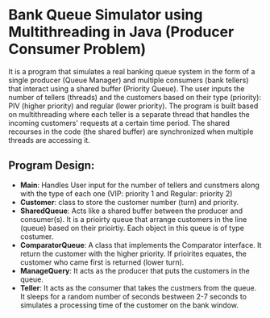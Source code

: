 # Bank Queue Simulator using Multithreading in Java (Producer Consumer Problem)

It is a program that simulates a real banking queue system in the form of a single producer (Queue Manager) and multiple consumers (bank tellers) that interact using a shared buffer (Priority Queue). The user inputs the number of tellers (threads) and the customers based on their type (priority): PIV (higher priority) and regular (lower priority). 
The program is built based on multithreading where each teller is a separate thread that handles the incoming customers' requests at a certain time period. The shared recourses in the code (the shared buffer) are synchronized when multiple threads are accessing it. 

## **Program Design:**
- **Main**: Handles User input for the number of tellers and cunstmers along with the type of each one (VIP: priority 1 and Regular: priority 2)
- **Customer**: class to store the customer number (turn) and priority.
- **SharedQueue**: Acts like a shared buffer between the producer and consumer(s). It is a prioirty queue that arrange customers in the line (queue) based on their prioirtiy.  Each object in this queue is of type costumer. 
- **ComparatorQueue**: A class that implements the Comparator interface. It return the customer with the higher priority. If prioirites equates, the customer who came first is returned (lower turn). 
- **ManageQuery**: It acts as the producer that puts the customers in the queue. 
- **Teller**: It acts as the consumer that takes the custmers from the queue. It sleeps for a random number of seconds bestween 2-7 seconds to simulates a processing time of the customer on the bank window. 
 
